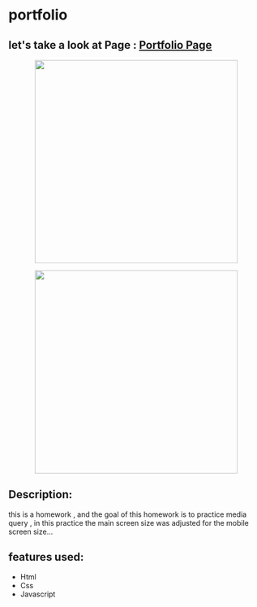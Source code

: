 # portfolio

## let's take a look at Page : [Portfolio Page](https://mani8217.github.io/portfilio/)

<p align="center">
<img src="https://i.ibb.co/FnfpCPz/Screenshot-2023-01-22-at-23-39-11.png" width="400">
</p>

<p align="center">
<img src="https://i.ibb.co/3WVN3LC/Screenshot-2023-01-22-at-23-39-19.png" width="400">
</p>

## Description:
this is a homework , and the goal of this homework is to practice media query ,
in this practice the main screen size was adjusted for the mobile screen size...


## features used:
- Html
- Css
- Javascript



